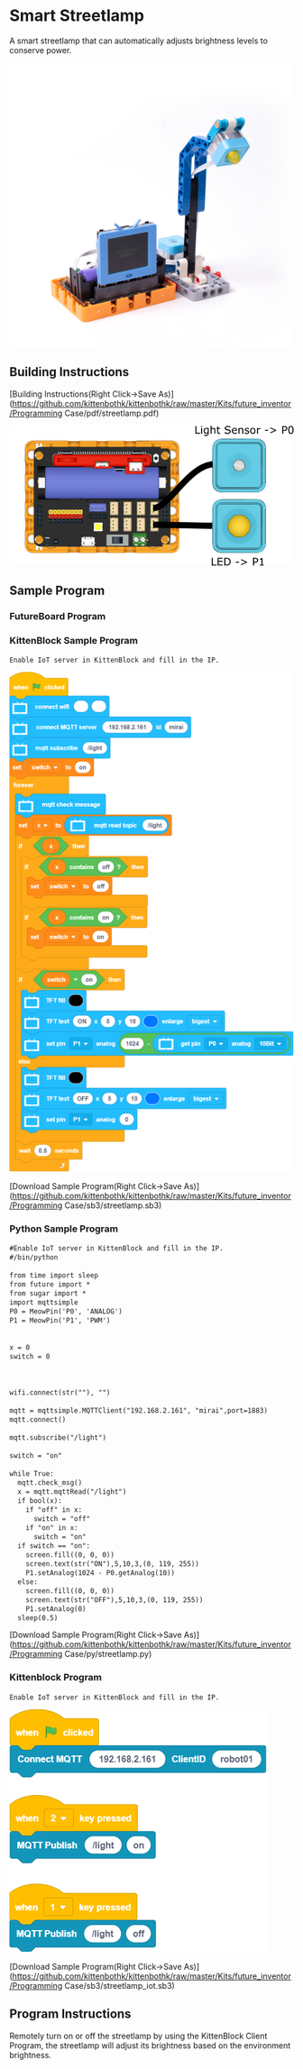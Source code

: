 # Smart Streetlamp

A smart streetlamp that can automatically adjusts brightness levels to conserve power.

![](../images/streetlamp.jpg)

## Building Instructions

[Building Instructions(Right Click->Save As)](https://github.com/kittenbothk/kittenbothk/raw/master/Kits/future_inventor/Programming Case/pdf/streetlamp.pdf)

![](../images/streetlamp_wire.png)

## Sample Program

### FutureBoard Program

### KittenBlock Sample Program

    Enable IoT server in KittenBlock and fill in the IP.

![](../images/streetlamp_code.png)

[Download Sample Program(Right Click->Save As)](https://github.com/kittenbothk/kittenbothk/raw/master/Kits/future_inventor/Programming Case/sb3/streetlamp.sb3)

### Python Sample Program
    
    #Enable IoT server in KittenBlock and fill in the IP.
    #/bin/python
    
    from time import sleep
    from future import *
    from sugar import *
    import mqttsimple
    P0 = MeowPin('P0', 'ANALOG')
    P1 = MeowPin('P1', 'PWM')
    
    
    x = 0
    switch = 0
    
    
    
    wifi.connect(str(""), "")
    
    mqtt = mqttsimple.MQTTClient("192.168.2.161", "mirai",port=1883)
    mqtt.connect()
    
    mqtt.subscribe("/light")
    
    switch = "on"
    
    while True:
      mqtt.check_msg()
      x = mqtt.mqttRead("/light")
      if bool(x):
        if "off" in x:
          switch = "off"
        if "on" in x:
          switch = "on"
      if switch == "on":
        screen.fill((0, 0, 0))
        screen.text(str("ON"),5,10,3,(0, 119, 255))
        P1.setAnalog(1024 - P0.getAnalog(10))
      else:
        screen.fill((0, 0, 0))
        screen.text(str("OFF"),5,10,3,(0, 119, 255))
        P1.setAnalog(0)
      sleep(0.5)


[Download Sample Program(Right Click->Save As)](https://github.com/kittenbothk/kittenbothk/raw/master/Kits/future_inventor/Programming Case/py/streetlamp.py)


### Kittenblock Program

    Enable IoT server in KittenBlock and fill in the IP.

![](../images/streetlamp_iot_code.png)

[Download Sample Program(Right Click->Save As)](https://github.com/kittenbothk/kittenbothk/raw/master/Kits/future_inventor/Programming Case/sb3/streetlamp_iot.sb3)
## Program Instructions

Remotely turn on or off the streetlamp by using the KittenBlock Client Program, the streetlamp will adjust its brightness based on the environment brightness.
